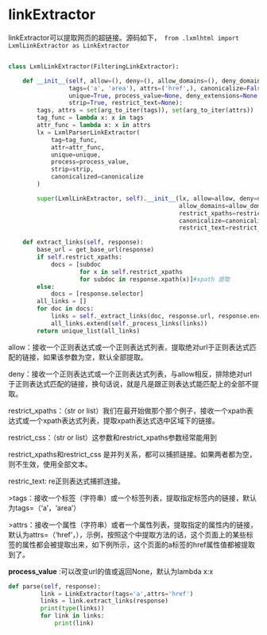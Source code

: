 # linkExtractor



linkExtractor可以提取网页的超链接。源码如下，` from .lxmlhtml import LxmlLinkExtractor as LinkExtractor`

``` python

class LxmlLinkExtractor(FilteringLinkExtractor):

    def __init__(self, allow=(), deny=(), allow_domains=(), deny_domains=(), restrict_xpaths=(),
                 tags=('a', 'area'), attrs=('href',), canonicalize=False,
                 unique=True, process_value=None, deny_extensions=None, restrict_css=(),
                 strip=True, restrict_text=None):
        tags, attrs = set(arg_to_iter(tags)), set(arg_to_iter(attrs))
        tag_func = lambda x: x in tags
        attr_func = lambda x: x in attrs
        lx = LxmlParserLinkExtractor(
            tag=tag_func,
            attr=attr_func,
            unique=unique,
            process=process_value,
            strip=strip,
            canonicalized=canonicalize
        )

        super(LxmlLinkExtractor, self).__init__(lx, allow=allow, deny=deny,
                                                allow_domains=allow_domains, deny_domains=deny_domains,
                                                restrict_xpaths=restrict_xpaths, restrict_css=restrict_css,
                                                canonicalize=canonicalize, deny_extensions=deny_extensions,
                                                restrict_text=restrict_text)

    def extract_links(self, response):
        base_url = get_base_url(response)
        if self.restrict_xpaths:
            docs = [subdoc
                    for x in self.restrict_xpaths
                    for subdoc in response.xpath(x)]#xpath 提取
        else:
            docs = [response.selector]
        all_links = []
        for doc in docs:
            links = self._extract_links(doc, response.url, response.encoding, base_url)
            all_links.extend(self._process_links(links))
        return unique_list(all_links)
```



allow：接收一个正则表达式或一个正则表达式列表，提取绝对url于正则表达式匹配的链接，如果该参数为空，默认全部提取。

deny：接收一个正则表达式或一个正则表达式列表，与allow相反，排除绝对url于正则表达式匹配的链接，换句话说，就是凡是跟正则表达式能匹配上的全部不提取。

restrict_xpaths：（str or list）我们在最开始做那个那个例子，接收一个xpath表达式或一个xpath表达式列表，提取xpath表达式选中区域下的链接。

restrict_css：（str or list）这参数和restrict_xpaths参数经常能用到

restrict_xpaths和restrict_css 是并列关系，都可以捕抓链接。如果两者都为空，则不生效，使用全部文本。

restric_text: re正则表达式捕抓连接。



\>tags：接收一个标签（字符串）或一个标签列表，提取指定标签内的链接，默认为tags=（‘a’，‘area’）

\>attrs：接收一个属性（字符串）或者一个属性列表，提取指定的属性内的链接，默认为attrs=（‘href’，），示例，按照这个中提取方法的话，这个页面上的某些标签的属性都会被提取出来，如下例所示，这个页面的a标签的href属性值都被提取到了。

**process_value** :可以改变url的值或返回None，默认为lambda x:x



``` python
def parse(self, response):
         link = LinkExtractor(tags='a',attrs='href')
         links = link.extract_links(response)
         print(type(links))
         for link in links:
             print(link)
```

## 

